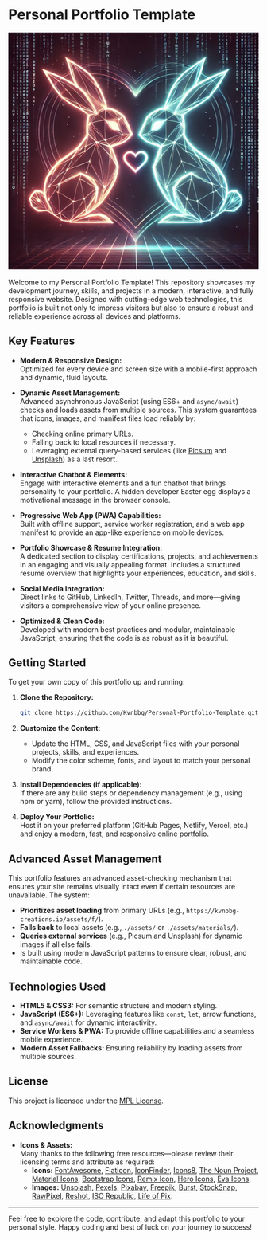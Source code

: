 # Personal Portfolio Template

![Logo](./assets/logo.png)

Welcome to my Personal Portfolio Template! This repository showcases my development journey, skills, and projects in a modern, interactive, and fully responsive website. Designed with cutting-edge web technologies, this portfolio is built not only to impress visitors but also to ensure a robust and reliable experience across all devices and platforms.

## Key Features

- **Modern & Responsive Design:**  
  Optimized for every device and screen size with a mobile-first approach and dynamic, fluid layouts.

- **Dynamic Asset Management:**  
  Advanced asynchronous JavaScript (using ES6+ and `async/await`) checks and loads assets from multiple sources. This system guarantees that icons, images, and manifest files load reliably by:
  - Checking online primary URLs.
  - Falling back to local resources if necessary.
  - Leveraging external query-based services (like [Picsum](https://picsum.photos/) and [Unsplash](https://unsplash.com/)) as a last resort.

- **Interactive Chatbot & Elements:**  
  Engage with interactive elements and a fun chatbot that brings personality to your portfolio. A hidden developer Easter egg displays a motivational message in the browser console.

- **Progressive Web App (PWA) Capabilities:**  
  Built with offline support, service worker registration, and a web app manifest to provide an app-like experience on mobile devices.

- **Portfolio Showcase & Resume Integration:**  
  A dedicated section to display certifications, projects, and achievements in an engaging and visually appealing format. Includes a structured resume overview that highlights your experiences, education, and skills.

- **Social Media Integration:**  
  Direct links to GitHub, LinkedIn, Twitter, Threads, and more—giving visitors a comprehensive view of your online presence.

- **Optimized & Clean Code:**  
  Developed with modern best practices and modular, maintainable JavaScript, ensuring that the code is as robust as it is beautiful.

## Getting Started

To get your own copy of this portfolio up and running:

1. **Clone the Repository:**

   ```bash
   git clone https://github.com/Kvnbbg/Personal-Portfolio-Template.git
   ```

2. **Customize the Content:**
   - Update the HTML, CSS, and JavaScript files with your personal projects, skills, and experiences.
   - Modify the color scheme, fonts, and layout to match your personal brand.

3. **Install Dependencies (if applicable):**  
   If there are any build steps or dependency management (e.g., using npm or yarn), follow the provided instructions.

4. **Deploy Your Portfolio:**  
   Host it on your preferred platform (GitHub Pages, Netlify, Vercel, etc.) and enjoy a modern, fast, and responsive online portfolio.

## Advanced Asset Management

This portfolio features an advanced asset-checking mechanism that ensures your site remains visually intact even if certain resources are unavailable. The system:

- **Prioritizes asset loading** from primary URLs (e.g., `https://kvnbbg-creations.io/assets/f/`).
- **Falls back** to local assets (e.g., `./assets/` or `./assets/materials/`).
- **Queries external services** (e.g., Picsum and Unsplash) for dynamic images if all else fails.
- Is built using modern JavaScript patterns to ensure clear, robust, and maintainable code.

## Technologies Used

- **HTML5 & CSS3:** For semantic structure and modern styling.
- **JavaScript (ES6+):** Leveraging features like `const`, `let`, arrow functions, and `async/await` for dynamic interactivity.
- **Service Workers & PWA:** To provide offline capabilities and a seamless mobile experience.
- **Modern Asset Fallbacks:** Ensuring reliability by loading assets from multiple sources.

## License

This project is licensed under the [MPL License](LICENSE). 

## Acknowledgments

- **Icons & Assets:**  
  Many thanks to the following free resources—please review their licensing terms and attribute as required:
  - **Icons:** [FontAwesome](https://fontawesome.com/), [Flaticon](https://www.flaticon.com/), [IconFinder](https://www.iconfinder.com/free_icons), [Icons8](https://icons8.com/), [The Noun Project](https://thenounproject.com/), [Material Icons](https://fonts.google.com/icons), [Bootstrap Icons](https://icons.getbootstrap.com/), [Remix Icon](https://remixicon.com/), [Hero Icons](https://heroicons.com/), [Eva Icons](https://akveo.github.io/eva-icons/).
  - **Images:** [Unsplash](https://unsplash.com/), [Pexels](https://www.pexels.com/), [Pixabay](https://www.pixabay.com/), [Freepik](https://www.freepik.com/), [Burst](https://burst.shopify.com/), [StockSnap](https://stocksnap.io/), [RawPixel](https://www.rawpixel.com/), [Reshot](https://www.reshot.com/), [ISO Republic](https://isorepublic.com/), [Life of Pix](https://www.lifeofpix.com/).

---

Feel free to explore the code, contribute, and adapt this portfolio to your personal style. Happy coding and best of luck on your journey to success!
